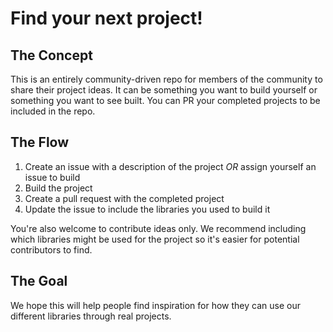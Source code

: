 # Find your next project!

## The Concept

This is an entirely community-driven repo for members of the community to share
their project ideas. It can be something you want to build yourself or
something you want to see built. You can PR your completed projects to be
included in the repo. 

## The Flow

1. Create an issue with a description of the project *OR* assign yourself an
   issue to build
2. Build the project
3. Create a pull request with the completed project
4. Update the issue to include the libraries you used to build it

You're also welcome to contribute ideas only. We recommend including which
libraries might be used for the project so it's easier for potential
contributors to find.

## The Goal

We hope this will help people find inspiration for how they can use our
different libraries through real projects. 
